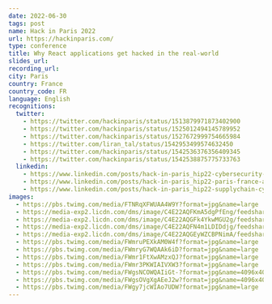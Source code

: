 ```yaml
---
date: 2022-06-30
tags: post
name: Hack in Paris 2022
url: https://hackinparis.com/
type: conference
title: Why React applications get hacked in the real-world
slides_url:
recording_url:
city: Paris
country: France
country_code: FR
language: English
recognitions:
  twitter:
    - https://twitter.com/hackinparis/status/1513879971873402900
    - https://twitter.com/hackinparis/status/1525012494145789952
    - https://twitter.com/hackinparis/status/1527672999754665984
    - https://twitter.com/liran_tal/status/1542953499574632450
    - https://twitter.com/hackinparis/status/1542536376356409345
    - https://twitter.com/hackinparis/status/1542538875775733763
  linkedin:
    - https://www.linkedin.com/posts/hack-in-paris_hip22-cybersecurity-event-activity-6919648400514662402-Nox_?utm_source=linkedin_share&utm_medium=member_desktop_web
    - https://www.linkedin.com/posts/hack-in-paris_hip22-paris-france-activity-6930790808048566273-KCHE?utm_source=linkedin_share&utm_medium=member_desktop_web
    - https://www.linkedin.com/posts/hack-in-paris_hip22-supplychain-cybersecurity-activity-6948407594239582208-nRW4?utm_source=linkedin_share&utm_medium=member_desktop_web
images:
  - https://pbs.twimg.com/media/FTNRqXFWUAA4W9Y?format=jpg&name=large
  - https://media-exp2.licdn.com/dms/image/C4E22AQFKmA5dgPfEng/feedshare-shrink_2048_1536/0/1656629449389?e=1659571200&v=beta&t=V0dErTdlwHfjiAKVWDrlLvXmyVXeum8VgMpKFTH4XeI
  - https://media-exp2.licdn.com/dms/image/C4E22AQGFk4YkwMGU2g/feedshare-shrink_1280/0/1656629448174?e=1659571200&v=beta&t=EDbp9bebqTBeSwT8hDDgodF9JFLOwT2am2CYoQMfr6w
  - https://media-exp2.licdn.com/dms/image/C4E22AQFN4m1LDIDdjg/feedshare-shrink_1280/0/1656629449271?e=1659571200&v=beta&t=IgFnqlKmc5ZjiXHypdFuixb9jwgfrd8iywQTmwFD7SA
  - https://media-exp2.licdn.com/dms/image/C4E22AQGEyWZCBPNimA/feedshare-shrink_1280/0/1656629449451?e=1659571200&v=beta&t=Rjz_8S_eZhlWRo5qkyiQQ571TplKt6QVWzpnY_FL9xo
  - https://pbs.twimg.com/media/FWmruPEXkAM0W4f?format=jpg&name=large
  - https://pbs.twimg.com/media/FWmryG7WQAAk6iD?format=jpg&name=large
  - https://pbs.twimg.com/media/FWmr1FtXwAMzxQJ?format=jpg&name=large
  - https://pbs.twimg.com/media/FWmr3PKWIAIVXW3?format=jpg&name=large
  - https://pbs.twimg.com/media/FWgsNCOWQAIiGt-?format=jpg&name=4096x4096
  - https://pbs.twimg.com/media/FWgsOVgXgAEeJ2w?format=jpg&name=4096x4096
  - https://pbs.twimg.com/media/FWgy7jcWIAo7UDW?format=jpg&name=large
---
```

